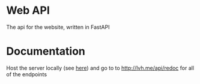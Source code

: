 # Web API
The api for the website, written in FastAPI

# Documentation

Host the server locally (see [here](https://github.com/AI-Wars-Soc/server)) and go to to http://lvh.me/api/redoc for all of the endpoints

